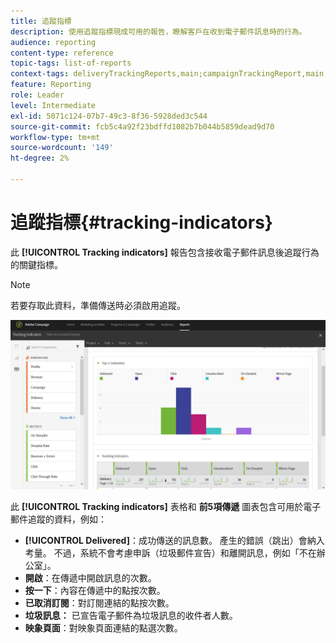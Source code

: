 ```yaml
---
title: 追蹤指標
description: 使用追蹤指標現成可用的報告，瞭解客戶在收到電子郵件訊息時的行為。
audience: reporting
content-type: reference
topic-tags: list-of-reports
context-tags: deliveryTrackingReports,main;campaignTrackingReport,main;programTrackingReport,main
feature: Reporting
role: Leader
level: Intermediate
exl-id: 5071c124-07b7-49c3-8f36-5928ded3c544
source-git-commit: fcb5c4a92f23bdffd1082b7b044b5859dead9d70
workflow-type: tm+mt
source-wordcount: '149'
ht-degree: 2%

---
```


# 追蹤指標{#tracking-indicators}

此 **[!UICONTROL Tracking indicators]** 報告包含接收電子郵件訊息後追蹤行為的關鍵指標。

>[!NOTE]
>
>若要存取此資料，準備傳送時必須啟用追蹤。

![](assets/delivery_reports_2.png)

此 **[!UICONTROL Tracking indicators]** 表格和 **前5項傳遞** 圖表包含可用於電子郵件追蹤的資料，例如：

* **[!UICONTROL Delivered]**：成功傳送的訊息數。 產生的錯誤（跳出）會納入考量。 不過，系統不會考慮申訴（垃圾郵件宣告）和離開訊息，例如「不在辦公室」。
* **開啟**：在傳遞中開啟訊息的次數。
* **按一下**：內容在傳遞中的點按次數。
* **已取消訂閱**：對訂閱連結的點按次數。
* **垃圾訊息：** 已宣告電子郵件為垃圾訊息的收件者人數。
* **映象頁面**：對映象頁面連結的點選次數。

